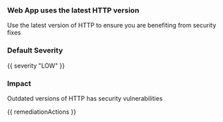
### Web App uses the latest HTTP version

Use the latest version of HTTP to ensure you are benefiting from security fixes

### Default Severity
{{ severity "LOW" }}

### Impact
Outdated versions of HTTP has security vulnerabilities

<!-- DO NOT CHANGE -->
{{ remediationActions }}

